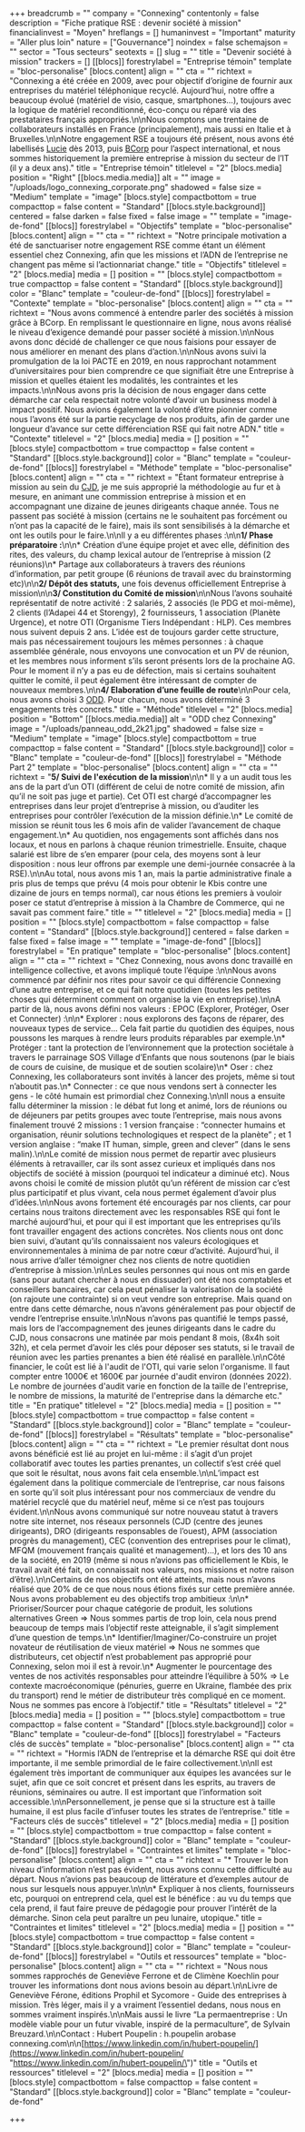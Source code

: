 +++
breadcrumb = ""
company = "Connexing"
contentonly = false
description = "Fiche pratique RSE : devenir société à mission"
financialinvest = "Moyen"
hreflangs = []
humaninvest = "Important"
maturity = "Aller plus loin"
nature = ["Gouvernance"]
noindex = false
schemajson = ""
sector = "Tous secteurs"
seotexts = []
slug = ""
title = "Devenir société à mission"
trackers = []
[[blocs]]
forestrylabel = "Entreprise témoin"
template = "bloc-personalise"
[blocs.content]
align = ""
cta = ""
richtext = "Connexing a été créée en 2009, avec pour objectif d’origine de fournir aux entreprises du matériel téléphonique recyclé. Aujourd’hui, notre offre a beaucoup évolué (matériel de visio, casque, smartphones…), toujours avec la logique de matériel reconditionné, éco-conçu ou réparé via des prestataires français appropriés.\n\nNous comptons une trentaine de collaborateurs installés en France (principalement), mais aussi en Italie et à Bruxelles.\n\nNotre engagement RSE a toujours été présent, nous avons été labellisés [Lucie](https://www.labellucie.com/) dès 2013, puis [BCorp](https://www.bcorporation.fr/) pour l’aspect international, et nous sommes historiquement la première entreprise à mission du secteur de l’IT (il y a deux ans)."
title = "Entreprise témoin"
titlelevel = "2"
[blocs.media]
position = "Right"
[[blocs.media.media]]
alt = ""
image = "/uploads/logo_connexing_corporate.png"
shadowed = false
size = "Medium"
template = "image"
[blocs.style]
compactbottom = true
compacttop = false
content = "Standard"
[[blocs.style.background]]
centered = false
darken = false
fixed = false
image = ""
template = "image-de-fond"
[[blocs]]
forestrylabel = "Objectifs"
template = "bloc-personalise"
[blocs.content]
align = ""
cta = ""
richtext = "Notre principale motivation a été de sanctuariser notre engagement RSE comme étant un élément essentiel chez Connexing, afin que les missions et l’ADN de l’entreprise ne changent pas même si l’actionnariat change."
title = "Objectifs"
titlelevel = "2"
[blocs.media]
media = []
position = ""
[blocs.style]
compactbottom = true
compacttop = false
content = "Standard"
[[blocs.style.background]]
color = "Blanc"
template = "couleur-de-fond"
[[blocs]]
forestrylabel = "Contexte"
template = "bloc-personalise"
[blocs.content]
align = ""
cta = ""
richtext = "Nous avons commencé à entendre parler des sociétés à mission grâce à BCorp. En remplissant le questionnaire en ligne, nous avons réalisé le niveau d’exigence demandé pour passer société à mission.\n\nNous avons donc décidé de challenger ce que nous faisions pour essayer de nous améliorer en menant des plans d’action.\n\nNous avons suivi la promulgation de la loi PACTE en 2019, en nous rapprochant notamment d’universitaires pour bien comprendre ce que signifiait être une Entreprise à mission et quelles étaient les modalités, les contraintes et les impacts.\n\nNous avons pris la décision de nous engager dans cette démarche car cela respectait notre volonté d’avoir un business model à impact positif. Nous avions également la volonté d’être pionnier comme nous l’avons été sur la partie recyclage de nos produits, afin de garder une longueur d’avance sur cette différenciation RSE qui fait notre ADN."
title = "Contexte"
titlelevel = "2"
[blocs.media]
media = []
position = ""
[blocs.style]
compactbottom = true
compacttop = false
content = "Standard"
[[blocs.style.background]]
color = "Blanc"
template = "couleur-de-fond"
[[blocs]]
forestrylabel = "Méthode"
template = "bloc-personalise"
[blocs.content]
align = ""
cta = ""
richtext = "Étant formateur entreprise à mission au sein du [CJD](https://www.cjd-vb.net/), je me suis approprié la méthodologie au fur et à mesure, en animant une commission entreprise à mission et en accompagnant une dizaine de jeunes dirigeants chaque année. Tous ne passent pas société à mission (certains ne le souhaitent pas forcément ou n’ont pas la capacité de le faire), mais ils sont sensibilisés à la démarche et ont les outils pour le faire.\n\nIl y a eu différentes phases :\n\n**1/ Phase préparatoire :**\n\n* Création d’une équipe projet et avec elle, définition des rites, des valeurs, du champ lexical autour de l’entreprise à mission (2 réunions)\n* Partage aux collaborateurs à travers des réunions d’information, par petit groupe (6 réunions de travail avec du brainstorming etc)\n\n**2/ Dépôt des statuts,** une fois devenus officiellement Entreprise à mission\n\n**3/ Constitution du Comité de mission**\n\nNous l’avons souhaité représentatif de notre activité : 2 salariés, 2 associés (le PDG et moi-même), 2 clients (l’Adapei 44 et Storengy), 2 fournisseurs, 1 association (Planète Urgence), et notre OTI (Organisme Tiers Indépendant : HLP). Ces membres nous suivent depuis 2 ans. L’idée est de toujours garder cette structure, mais pas nécessairement toujours les mêmes personnes : à chaque assemblée générale, nous envoyons une convocation et un PV de réunion, et les membres nous informent s’ils seront présents lors de la prochaine AG. Pour le moment il n’y a pas eu de défection, mais si certains souhaitent quitter le comité, il peut également être intéressant de compter de nouveaux membres.\n\n**4/ Elaboration d’une feuille de route**\n\nPour cela, nous avons choisi 3 [ODD](https://www.novethic.fr/entreprises-responsables/les-objectifs-de-developpement-durable-odd.html). Pour chacun, nous avons déterminé 3 engagements très concrets."
title = "Méthode"
titlelevel = "2"
[blocs.media]
position = "Bottom"
[[blocs.media.media]]
alt = "ODD chez Connexing"
image = "/uploads/panneau_odd_2k21.jpg"
shadowed = false
size = "Medium"
template = "image"
[blocs.style]
compactbottom = true
compacttop = false
content = "Standard"
[[blocs.style.background]]
color = "Blanc"
template = "couleur-de-fond"
[[blocs]]
forestrylabel = "Méthode Part 2"
template = "bloc-personalise"
[blocs.content]
align = ""
cta = ""
richtext = "**5/ Suivi de l'exécution de la mission**\n\n* Il y a un audit tous les ans de la part d’un OTI (différent de celui de notre comité de mission, afin qu’il ne soit pas juge et partie). Cet OTI est chargé d’accompagner les entreprises dans leur projet d’entreprise à mission, ou d’auditer les entreprises pour contrôler l’exécution de la mission définie.\n* Le comité de mission se réunit tous les 6 mois afin de valider l’avancement de chaque engagement.\n* Au quotidien, nos engagements sont affichés dans nos locaux, et nous en parlons à chaque réunion trimestrielle. Ensuite, chaque salarié est libre de s’en emparer (pour cela, des moyens sont à leur disposition : nous leur offrons par exemple une demi-journée consacrée à la RSE).\n\nAu total, nous avons mis 1 an, mais la partie administrative finale a pris plus de temps que prévu (4 mois pour obtenir le Kbis contre une dizaine de jours en temps normal), car nous étions les premiers à vouloir poser ce statut d’entreprise à mission à la Chambre de Commerce, qui ne savait pas comment faire."
title = ""
titlelevel = "2"
[blocs.media]
media = []
position = ""
[blocs.style]
compactbottom = false
compacttop = false
content = "Standard"
[[blocs.style.background]]
centered = false
darken = false
fixed = false
image = ""
template = "image-de-fond"
[[blocs]]
forestrylabel = "En pratique"
template = "bloc-personalise"
[blocs.content]
align = ""
cta = ""
richtext = "Chez Connexing, nous avons donc travaillé en intelligence collective, et avons impliqué toute l’équipe :\n\nNous avons commencé par définir nos rites pour savoir ce qui différencie Connexing d’une autre entreprise, et ce qui fait notre quotidien (toutes les petites choses qui déterminent comment on organise la vie en entreprise).\n\nA partir de là, nous avons défini nos valeurs : EPOC (Explorer, Protéger, Oser et Connecter) :\n\n* Explorer : nous explorons des façons de réparer, des nouveaux types de service… Cela fait partie du quotidien des équipes, nous poussons les marques à rendre leurs produits réparables par exemple.\n* Protéger : tant la protection de l’environnement que la protection sociétale à travers le parrainage SOS Village d’Enfants que nous soutenons (par le biais de cours de cuisine, de musique et de soutien scolaire)\n* Oser : chez Connexing, les collaborateurs sont invités à lancer des projets, même si tout n’aboutit pas.\n* Connecter : ce que nous vendons sert à connecter les gens - le côté humain est primordial chez Connexing.\n\nIl nous a ensuite fallu déterminer la mission : le débat fut long et animé, lors de réunions ou de déjeuners par petits groupes avec toute l’entreprise, mais nous avons finalement trouvé 2 missions : 1 version française : “connecter humains et organisation, réunir solutions technologiques et respect de la planète” ; et 1 version anglaise : “make IT human, simple, green and clever” (dans le sens malin).\n\nLe comité de mission nous permet de repartir avec plusieurs éléments à retravailler, car ils sont assez curieux et impliqués dans nos objectifs de société à mission (pourquoi tel indicateur a diminué etc). Nous avons choisi le comité de mission plutôt qu’un référent de mission car c’est plus participatif et plus vivant, cela nous permet également d’avoir plus d’idées.\n\nNous avons fortement été encouragés par nos clients, car pour certains nous traitons directement avec les responsables RSE qui font le marché aujourd’hui, et pour qui il est important que les entreprises qu’ils font travailler engagent des actions concrètes. Nos clients nous ont donc bien suivi, d’autant qu’ils connaissaient nos valeurs écologiques et environnementales à minima de par notre cœur d’activité. Aujourd’hui, il nous arrive d’aller témoigner chez nos clients de notre quotidien d’entreprise à mission.\n\nLes seules personnes qui nous ont mis en garde (sans pour autant chercher à nous en dissuader) ont été nos comptables et conseillers bancaires, car cela peut pénaliser la valorisation de la société (on rajoute une contrainte) si on veut vendre son entreprise. Mais quand on entre dans cette démarche, nous n’avons généralement pas pour objectif de vendre l’entreprise ensuite.\n\nNous n’avons pas quantifié le temps passé, mais lors de l’accompagnement des jeunes dirigeants dans le cadre du CJD, nous consacrons une matinée par mois pendant 8 mois, (8x4h soit 32h), et cela permet d’avoir les clés pour déposer ses statuts, si le travail de réunion avec les parties prenantes a bien été réalisé en parallèle.\n\nCôté financier, le coût est lié à l'audit de l'OTI, qui varie selon l'organisme. Il faut compter entre 1000€ et 1600€ par journée d'audit environ (données 2022). Le nombre de journées d'audit varie en fonction de la taille de l'entreprise, le nombre de missions, la maturité de l'entreprise dans la démarche etc."
title = "En pratique"
titlelevel = "2"
[blocs.media]
media = []
position = ""
[blocs.style]
compactbottom = true
compacttop = false
content = "Standard"
[[blocs.style.background]]
color = "Blanc"
template = "couleur-de-fond"
[[blocs]]
forestrylabel = "Résultats"
template = "bloc-personalise"
[blocs.content]
align = ""
cta = ""
richtext = "Le premier résultat dont nous avons bénéficié est lié au projet en lui-même : il s’agit d’un projet collaboratif avec toutes les parties prenantes, un collectif s’est créé quel que soit le résultat, nous avons fait cela ensemble.\n\nL’impact est également dans la politique commerciale de l’entreprise, car nous faisons en sorte qu’il soit plus intéressant pour nos commerciaux de vendre du matériel recyclé que du matériel neuf, même si ce n’est pas toujours évident.\n\nNous avons communiqué sur notre nouveau statut à travers notre site internet, nos réseaux personnels (CJD (centre des jeunes dirigeants), DRO (dirigeants responsables de l’ouest), APM (association progrès du management), CEC (convention des entreprises pour le climat), MFQM (mouvement français qualité et management)...), et lors des 10 ans de la société, en 2019 (même si nous n’avions pas officiellement le Kbis, le travail avait été fait, on connaissait nos valeurs, nos missions et notre raison d’être).\n\nCertains de nos objectifs ont été atteints, mais nous n’avons réalisé que 20% de ce que nous nous étions fixés sur cette première année. Nous avons probablement eu des objectifs trop ambitieux :\n\n* Prioriser/Sourcer pour chaque catégorie de produit, les solutions alternatives Green => Nous sommes partis de trop loin, cela nous prend beaucoup de temps mais l’objectif reste atteignable, il s’agit simplement d’une question de temps.\n* Identifier/Imaginer/Co-construire un projet novateur de réutilisation de vieux matériel => Nous ne sommes que distributeurs, cet objectif n’est probablement pas approprié pour Connexing, selon moi il est à revoir.\n* Augmenter le pourcentage des ventes de nos activités responsables pour atteindre l’équilibre à 50% => Le contexte macroéconomique (pénuries, guerre en Ukraine, flambée des prix du transport) rend le métier de distributeur très compliqué en ce moment. Nous ne sommes pas encore à l’objectif."
title = "Résultats"
titlelevel = "2"
[blocs.media]
media = []
position = ""
[blocs.style]
compactbottom = true
compacttop = false
content = "Standard"
[[blocs.style.background]]
color = "Blanc"
template = "couleur-de-fond"
[[blocs]]
forestrylabel = "Facteurs clés de succès"
template = "bloc-personalise"
[blocs.content]
align = ""
cta = ""
richtext = "Hormis l’ADN de l’entreprise et la démarche RSE qui doit être importante, il me semble primordial de le faire collectivement.\n\nIl est également très important de communiquer aux équipes les avancées sur le sujet, afin que ce soit concret et présent dans les esprits, au travers de réunions, séminaires ou autre. Il est important que l’information soit accessible.\n\nPersonnellement, je pense que si la structure est à taille humaine, il est plus facile d’infuser toutes les strates de l’entreprise."
title = "Facteurs clés de succès"
titlelevel = "2"
[blocs.media]
media = []
position = ""
[blocs.style]
compactbottom = true
compacttop = false
content = "Standard"
[[blocs.style.background]]
color = "Blanc"
template = "couleur-de-fond"
[[blocs]]
forestrylabel = "Contraintes et limites"
template = "bloc-personalise"
[blocs.content]
align = ""
cta = ""
richtext = "* Trouver le bon niveau d’information n’est pas évident, nous avons connu cette difficulté au départ. Nous n’avions pas beaucoup de littérature et d’exemples autour de nous sur lesquels nous appuyer.\n\n\n* Expliquer à nos clients, fournisseurs etc, pourquoi on entreprend cela, quel est le bénéfice : au vu du temps que cela prend, il faut faire preuve de pédagogie pour prouver l’intérêt de la démarche. Sinon cela peut paraître un peu lunaire, utopique."
title = "Contraintes et limites"
titlelevel = "2"
[blocs.media]
media = []
position = ""
[blocs.style]
compactbottom = true
compacttop = false
content = "Standard"
[[blocs.style.background]]
color = "Blanc"
template = "couleur-de-fond"
[[blocs]]
forestrylabel = "Outils et ressources"
template = "bloc-personalise"
[blocs.content]
align = ""
cta = ""
richtext = "Nous nous sommes rapprochés de Geneviève Ferrone et de Climène Koechlin pour trouver les informations dont nous avions besoin au départ.\n\nLivre de Geneviève Férone, éditions Prophil et Sycomore - Guide des entreprises à mission. Très léger, mais il y a vraiment l’essentiel dedans, nous nous en sommes vraiment inspirés.\n\nMais aussi le livre “La permaentreprise : Un modèle viable pour un futur vivable, inspiré de la permaculture”, de Sylvain Breuzard.\n\nContact : Hubert Poupelin : h.poupelin arobase connexing.com\n\n[https://www.linkedin.com/in/hubert-poupelin/](https://www.linkedin.com/in/hubert-poupelin/ \"https://www.linkedin.com/in/hubert-poupelin/\")"
title = "Outils et ressources"
titlelevel = "2"
[blocs.media]
media = []
position = ""
[blocs.style]
compactbottom = false
compacttop = false
content = "Standard"
[[blocs.style.background]]
color = "Blanc"
template = "couleur-de-fond"

+++
